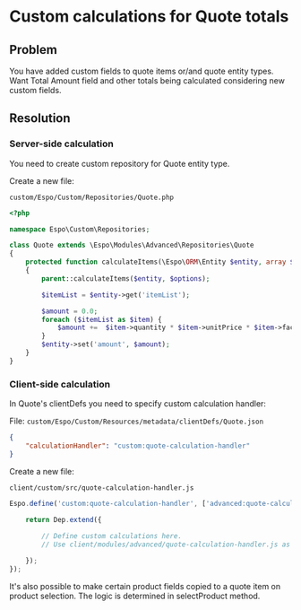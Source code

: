 # Custom calculations for Quote totals

## Problem

You have added custom fields to quote items or/and quote entity types. Want Total Amount field and other totals being calculated considering new custom fields.

## Resolution

### Server-side calculation

You need to create custom repository for Quote entity type.

Create a new file:

`custom/Espo/Custom/Repositories/Quote.php`

```php
<?php

namespace Espo\Custom\Repositories;

class Quote extends \Espo\Modules\Advanced\Repositories\Quote
{
    protected function calculateItems(\Espo\ORM\Entity $entity, array $options = array())
    {
        parent::calculateItems($entity, $options);

        $itemList = $entity->get('itemList');

        $amount = 0.0;		
        foreach ($itemList as $item) {
            $amount +=  $item->quantity * $item->unitPrice * $item->factor;
        }		
        $entity->set('amount', $amount);
    }
}

```

### Client-side calculation

In Quote's clientDefs you need to specify custom calculation handler:

File: `custom/Espo/Custom/Resources/metadata/clientDefs/Quote.json`

```json
{
    "calculationHandler": "custom:quote-calculation-handler"
}
```

Create a new file:

`client/custom/src/quote-calculation-handler.js`

```js
Espo.define('custom:quote-calculation-handler', ['advanced:quote-calculation-handler'], function (Dep) {

    return Dep.extend({
	
        // Define custom calculations here.
        // Use client/modules/advanced/quote-calculation-handler.js as an example.

    });
});

```

It's also possible to make certain product fields copied to a quote item on product selection. The logic is determined in selectProduct method.

